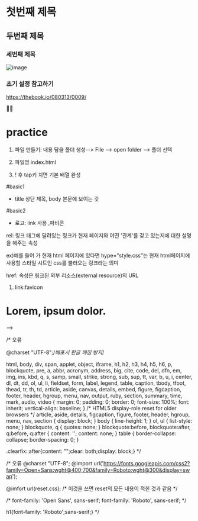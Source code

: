 # 첫번째 제목
## 두번째 제목
### 세번째 제목

![image](https://github.com/gogoringhye/basic/assets/145514996/fa8eeeee-318f-45b6-803a-e7f221e63898)

### 초기 설정 참고하기

https://thebook.io/080313/0009/


🧟‍♀️

# practice

1. 파일 만들기: 내용 담을 폴더 생성--> File --> open folder --> 폴더 선택

2. 파일명 index.html

3. ! 후 tap키 치면 기본 배열 완성

#basic1
- title 상단 제목, body 본문에 보이는 것

#basic2
- 로고: link 사용 <link rel="stylesheet" href="">,파비콘

rel: 링크 태그에 달려있는 링크가 현재 페이지와 어떤 '관계'를 갖고 있는지에 대한 설명을 해주는 속성

ex)예를 들어 <link rel="stylesheet " hype="style.css"> 가 현재 html 페이지에 있다면 hype="style.css"는 현재 html페이지에 사용할 스타일 시트인 css를 불러오는 링크라는 의미

href: 속성은 링크된 외부 리소스(external resource)의 URL

1. link:favicon








































<!-- 오류 
  
<!DOCTYPE html>
<html lang="en">
<head>
  <meta charset="UTF-8">
  <meta name="viewport" content="width=device-width, initial-scale=1.0">
  <title>Document</title>
  <!-- <link rel="stylesheet" href="css/reset.css"> -->
  <link rel="stylesheet" href="css/style.css">

  <link href="https://fonts.googleapis.com/css2?family=Open+Sans:wght@400;700&family=Roboto:wght@300&display=swap" rel="stylesheet">
</head>

<body>

  <h1>Lorem, ipsum dolor.</h1> <!-- lorem3 -->

  <script src="https://code.jquery.com/jquery-1.12.4.min.js"></script>
<!--   <link rel="stylesheet" href="@import url('https://fonts.googleapis.com/css2?family=Open+Sans:wght@400;700&family=Roboto:wght@300&display=swap');"> -->
  <script src="js/main.js"></script>
</body>

</html> -->




























/* 오류

@charset "UTF-8";/*배포시 한글 깨짐 방지*/

html, body, div, span, applet, object, iframe,
h1, h2, h3, h4, h5, h6, p, blockquote, pre,
a, abbr, acronym, address, big, cite, code,
del, dfn, em, img, ins, kbd, q, s, samp,
small, strike, strong, sub, sup, tt, var,
b, u, i, center,
dl, dt, dd, ol, ul, li,
fieldset, form, label, legend,
table, caption, tbody, tfoot, thead, tr, th, td,
article, aside, canvas, details, embed, 
figure, figcaption, footer, header, hgroup, 
menu, nav, output, ruby, section, summary,
time, mark, audio, video {
	margin: 0;
	padding: 0;
	border: 0;
	font-size: 100%;
	font: inherit;
	vertical-align: baseline;
}
/* HTML5 display-role reset for older browsers */
article, aside, details, figcaption, figure, 
footer, header, hgroup, menu, nav, section {
	display: block;
}
body {
	line-height: 1;
}
ol, ul {
	list-style: none;
}
blockquote, q {
	quotes: none;
}
blockquote:before, blockquote:after,
q:before, q:after {
	content: '';
	content: none;
}
table {
	border-collapse: collapse;
	border-spacing: 0;
}

.clearfix::after{content: "";clear: both;display: block;} */


























/*  오류
 @charset "UTF-8";
@import url('https://fonts.googleapis.com/css2?family=Open+Sans:wght@400;700&family=Roboto:wght@300&display=swap');

@imfort url(reset.css); /* 이것을 쓰면 reset의 모든 내용이 적힌 것과 같음 */

/* font-family: 'Open Sans', sans-serif;
font-family: 'Roboto', sans-serif; */

 h1{font-family: 'Roboto';sans-serif;} */
